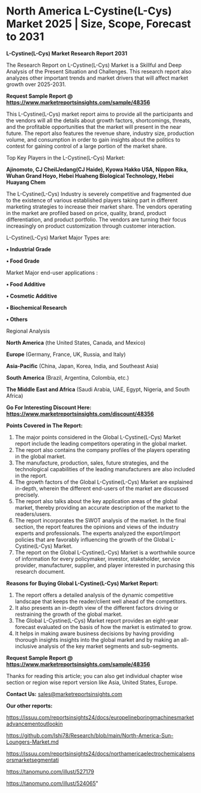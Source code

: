 # North America L-Cystine(L-Cys) Market 2025 | Size, Scope, Forecast to 2031

<strong>L-Cystine(L-Cys) Market Research Report 2031</strong>

The Research Report on L-Cystine(L-Cys) Market is a Skillful and Deep Analysis of the Present Situation and Challenges. This research report also analyzes other important trends and market drivers that will affect market growth over 2025-2031.

<strong>Request Sample Report @ <a href=https://www.marketreportsinsights.com/sample/48356>https://www.marketreportsinsights.com/sample/48356</a></strong>

This L-Cystine(L-Cys) market report aims to provide all the participants and the vendors will all the details about growth factors, shortcomings, threats, and the profitable opportunities that the market will present in the near future. The report also features the revenue share, industry size, production volume, and consumption in order to gain insights about the politics to contest for gaining control of a large portion of the market share.

Top Key Players in the L-Cystine(L-Cys) Market:

<strong>Ajinomoto, CJ CheilJedang(CJ Haide), Kyowa Hakko USA, Nippon Rika, Wuhan Grand Hoyo, Hebei Huaheng Biological Technology, Hebei Huayang Chem</strong>

The L-Cystine(L-Cys) Industry is severely competitive and fragmented due to the existence of various established players taking part in different marketing strategies to increase their market share. The vendors operating in the market are profiled based on price, quality, brand, product differentiation, and product portfolio. The vendors are turning their focus increasingly on product customization through customer interaction.

L-Cystine(L-Cys) Market Major Types are:

<strong>•  Industrial Grade

•  Food Grade</strong>

Market Major end-user applications :

<strong>•  Food Additive

•  Cosmetic Additive

•  Biochemical Research

•  Others</strong>

Regional Analysis

</u><strong><b>North America</b></strong> (the United States, Canada, and Mexico)

<strong><b>Europe </b></strong>(Germany, France, UK, Russia, and Italy)

<strong><b>Asia-Pacific</b></strong> (China, Japan, Korea, India, and Southeast Asia)

<strong><b>South America</b></strong> (Brazil, Argentina, Colombia, etc.)

<strong><b>The Middle East and Africa</b></strong> (Saudi Arabia, UAE, Egypt, Nigeria, and South Africa)

<strong>Go For Interesting Discount Here: <a href=https://www.marketreportsinsights.com/discount/48356>https://www.marketreportsinsights.com/discount/48356</a></strong>

<strong>Points Covered in The Report:</strong>
<ol>
  <li>The major points considered in the Global L-Cystine(L-Cys) Market report include the leading competitors operating in the global market.</li>
  <li>The report also contains the company profiles of the players operating in the global market.</li>
  <li>The manufacture, production, sales, future strategies, and the technological capabilities of the leading manufacturers are also included in the report.</li>
  <li>The growth factors of the Global L-Cystine(L-Cys) Market are explained in-depth, wherein the different end-users of the market are discussed precisely.</li>
  <li>The report also talks about the key application areas of the global market, thereby providing an accurate description of the market to the readers/users.</li>
  <li>The report incorporates the SWOT analysis of the market. In the final section, the report features the opinions and views of the industry experts and professionals. The experts analyzed the export/import policies that are favorably influencing the growth of the Global L-Cystine(L-Cys) Market.</li>
  <li>The report on the Global L-Cystine(L-Cys) Market is a worthwhile source of information for every policymaker, investor, stakeholder, service provider, manufacturer, supplier, and player interested in purchasing this research document.</li>
</ol>
<strong>Reasons for Buying Global L-Cystine(L-Cys) Market Report:</strong>

<ol>
  <li>The report offers a detailed analysis of the dynamic competitive landscape that keeps the reader/client well ahead of the competitors.</li>
  <li>It also presents an in-depth view of the different factors driving or restraining the growth of the global market.</li>
  <li>The Global L-Cystine(L-Cys) Market report provides an eight-year forecast evaluated on the basis of how the market is estimated to grow.</li>
  <li>It helps in making aware business decisions by having providing thorough insights insights into the global market and by making an all-inclusive analysis of the key market segments and sub-segments.</li>
</ol>
<strong>Request Sample Report @ <a href=https://www.marketreportsinsights.com/sample/48356>https://www.marketreportsinsights.com/sample/48356</a></strong>


Thanks for reading this article; you can also get individual chapter wise section or region wise report version like Asia, United States, Europe.

<strong>Contact Us:</strong>
sales@marketreportsinsights.com

<strong>Our other reports:</strong>

<a href=https://issuu.com/reportsinsights24/docs/europelineboringmachinesmarketadvancementoutlookin>https://issuu.com/reportsinsights24/docs/europelineboringmachinesmarketadvancementoutlookin</a>

<a href=https://github.com/Ishi78/Research/blob/main/North-America-Sun-Loungers-Market.md>https://github.com/Ishi78/Research/blob/main/North-America-Sun-Loungers-Market.md</a>

<a href=https://issuu.com/reportsinsights24/docs/northamericaelectrochemicalsensorsmarketsegmentati>https://issuu.com/reportsinsights24/docs/northamericaelectrochemicalsensorsmarketsegmentati</a>

<a href=https://tanomuno.com/illust/527179>https://tanomuno.com/illust/527179</a>

<a href=https://tanomuno.com/illust/524065>https://tanomuno.com/illust/524065</a>"

